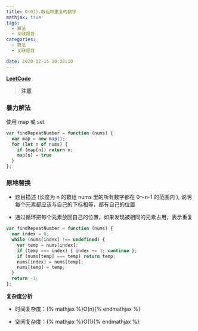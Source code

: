 ```yaml
---
title: O(03).数组中重复的数字
mathjax: true
tags:
  - 算法
  - 关联题目
categories:
  - 算法
  - 关联题目

date: 2020-12-15 10:38:10
---
```


**[LeetCode](https://leetcode-cn.com/problems/shu-zu-zhong-zhong-fu-de-shu-zi-lcof/)**

> **注意**

### 暴力解法

使用 map 或 set

```javascript
var findRepeatNumber = function (nums) {
  var map = new map();
  for (let n of nums) {
    if (map[n]) return n;
    map[n] = true
  }
};
```

### 原地替换

+ 题目描述 (长度为 n 的数组 nums 里的所有数字都在 0～n-1 的范围内 ), 说明每个元素都应该与自己的下标相等，都有自己的位置

+ 通过循环把每个元素放回自己的位置，如果发现被相同的元素占用，表示重复

```javascript
var findRepeatNumber = function (nums) {
  var index = 0;
  while (nums[index] !== undefined) {
    var temp = nums[index];
    if (temp === index) { index += 1; continue };
    if (nums[temp] === temp) return temp;
    nums[index] = nums[temp];
    nums[temp] = temp;
  }
  return -1;
};
```

**复杂度分析**

+ 时间复杂度：{% mathjax %}O(n){% endmathjax %}

+ 空间复杂度：{% mathjax %}O(1){% endmathjax %}